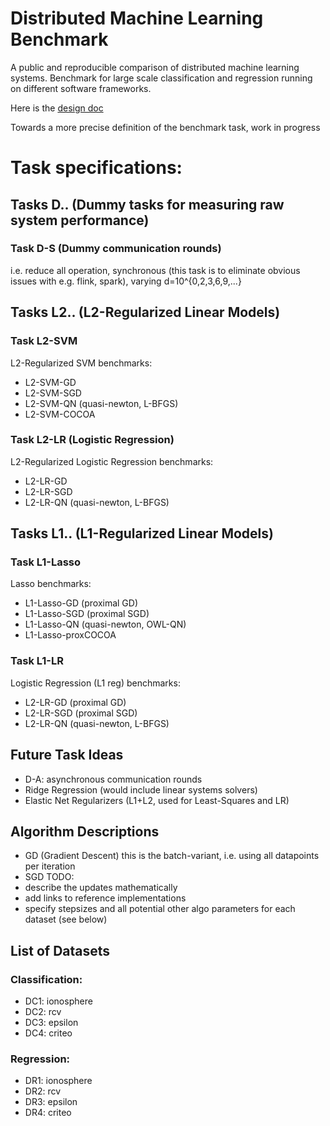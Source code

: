 # Distributed Machine Learning Benchmark
A public and reproducible comparison of distributed machine learning systems. Benchmark for large scale classification and regression running on different software frameworks.

Here is the [design doc](https://docs.google.com/document/d/1jM4zXRDezEJmIKwoDOKNlGvuNNJk5_FxcBrn1mfYp0E/edit#)

Towards a more precise definition of the benchmark task, work in progress

# Task specifications:

## Tasks D.. (Dummy tasks for measuring raw system performance)
### Task D-S (Dummy communication rounds)
i.e. reduce all operation, synchronous
(this task is to eliminate obvious issues with e.g. flink, spark), 
varying d=10^{0,2,3,6,9,...}

## Tasks L2.. (L2-Regularized Linear Models)
### Task L2-SVM
L2-Regularized SVM
benchmarks:
- L2-SVM-GD
- L2-SVM-SGD
- L2-SVM-QN (quasi-newton, L-BFGS)
- L2-SVM-COCOA

### Task L2-LR (Logistic Regression)
L2-Regularized Logistic Regression
benchmarks:
- L2-LR-GD
- L2-LR-SGD
- L2-LR-QN (quasi-newton, L-BFGS)

## Tasks L1.. (L1-Regularized Linear Models)
### Task L1-Lasso
Lasso
benchmarks:
- L1-Lasso-GD (proximal GD)
- L1-Lasso-SGD (proximal SGD)
- L1-Lasso-QN (quasi-newton, OWL-QN)
- L1-Lasso-proxCOCOA

### Task L1-LR
Logistic Regression (L1 reg)
benchmarks:
- L2-LR-GD (proximal GD)
- L2-LR-SGD (proximal SGD)
- L2-LR-QN (quasi-newton, L-BFGS)


## Future Task Ideas
- D-A: asynchronous communication rounds
- Ridge Regression (would include linear systems solvers)
- Elastic Net Regularizers (L1+L2, used for Least-Squares and LR)

## Algorithm Descriptions
- GD (Gradient Descent)
this is the batch-variant, i.e. using all datapoints per iteration
- SGD
TODO:
 - describe the updates mathematically
 - add links to reference implementations
 - specify stepsizes and all potential other algo parameters for each dataset (see below)

## List of Datasets
### Classification:
- DC1: ionosphere
- DC2: rcv
- DC3: epsilon
- DC4: criteo

### Regression:
- DR1: ionosphere
- DR2: rcv
- DR3: epsilon
- DR4: criteo
